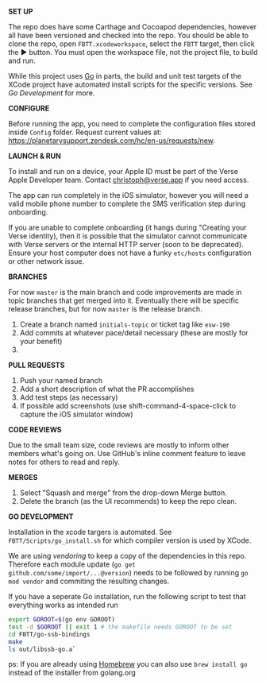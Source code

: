 **SET UP**

The repo does have some Carthage and Cocoapod dependencies, however all have been versioned and checked into the repo.  You should be able to clone the repo, open `FBTT.xcodeworkspace`, select the `FBTT` target, then click the ▶ button.  You must open the workspace file, not the project file, to build and run.

While this project uses [Go](https://golang.org) in parts, the build and unit test targets of the XCode project have automated install scripts for the specific versions. See _Go Development_ for more.

**CONFIGURE**

Before running the app, you need to complete the configuration files stored inside `Config` folder. Request current values at: https://planetarysupport.zendesk.com/hc/en-us/requests/new.

**LAUNCH & RUN**

To install and run on a device, your Apple ID must be part of the Verse Apple Developer team.  Contact christoph@verse.app if you need access.

The app can run completely in the iOS simulator, however you will need a valid mobile phone number to complete the SMS verification step during onboarding.

If you are unable to complete onboarding (it hangs during "Creating your Verse identity), then it is possible that the simulator cannot communicate with Verse servers or the internal HTTP server (soon to be deprecated).  Ensure your host computer does not have a funky `etc/hosts` configuration or other network issue.

**BRANCHES**

For now `master` is the main branch and code improvements are made in topic branches that get merged into it.  Eventually there will be specific release branches, but for now `master` is the release branch.

1.  Create a branch named `initials-topic` or ticket tag like `esw-190`
2.  Add commits at whatever pace/detail necessary (these are mostly for your benefit)
3.  

**PULL REQUESTS**

1.  Push your named branch
2.  Add a short description of what the PR accomplishes
3.  Add test steps (as necessary)
4.  If possible add screenshots (use shift-command-4-space-click to capture the iOS simulator window)

**CODE REVIEWS**

Due to the small team size, code reviews are mostly to inform other members what's going on.  Use GitHub's inline comment feature to leave notes for others to read and reply.

**MERGES**

1.  Select "Squash and merge" from the drop-down Merge button.
2.  Delete the branch (as the UI recommends) to keep the repo clean.

**GO DEVELOPMENT**

Installation in the xcode targers is automated. See `FBTT/Scripts/go_install.sh` for which compiler version is used by XCode.

We are using _vendoring_ to keep a copy of the dependencies in this repo. Therefore each module update (`go get github.com/some/import/...@version`) needs to be followed by running `go mod vendor` and commiting the resulting changes.

If you have a seperate Go installation, run the following script to test that everything works as intended run

```bash
export GOROOT=$(go env GOROOT)
test -d $GOROOT || exit 1 # the makefile needs GOROOT to be set
cd FBTT/go-ssb-bindings
make
ls out/libssb-go.a`
```

ps: If you are already using [Homebrew](https://brew.sh/) you can also use `brew install go` instead of the installer from golang.org
